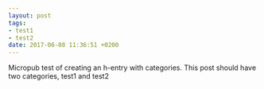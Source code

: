 ```yaml
---
layout: post
tags:
- test1
- test2
date: 2017-06-08 11:36:51 +0200
---
```


Micropub test of creating an h-entry with categories. This post should have two categories, test1 and test2
